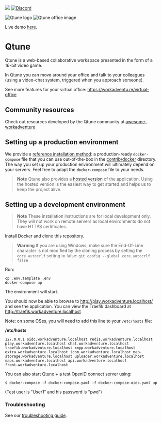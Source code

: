 ![](https://github.com/thecodingmachine/workadventure/workflows/Continuous%20Integration/badge.svg) [![Discord](https://img.shields.io/discord/821338762134290432?label=Discord)](https://discord.gg/G6Xh9ZM9aR)

![Qtune logo](README-LOGO.svg)
![Qtune office image](README-MAP.png)

Live demo [here](https://play.staging.workadventu.re/@/tcm/workadventure/wa-village).

# Qtune

Qtune is a web-based collaborative workspace presented in the form of a
16-bit video game.

In Qtune you can move around your office and talk to your colleagues (using a video-chat system, triggered when you approach someone).

See more features for your virtual office: https://workadventu.re/virtual-office

## Community resources

Check out resources developed by the Qtune community at [awesome-workadventure](https://github.com/workadventure/awesome-workadventure)

## Setting up a production environment

We provide a [reference installation method](https://github.com/thecodingmachine/workadventure/tree/master/contrib/docker): 
a production-ready `docker-compose` file that you can use out-of-the-box in the [contrib/docker](https://github.com/thecodingmachine/workadventure/tree/master/contrib/docker) directory.
The way you set up your production environment will ultimately depend on your servers. Feel free to adapt the `docker-compose` file to your needs.

> **Note**
> Qtune also provides a [hosted version](https://workadventu.re) of the application. Using the hosted version is 
> the easiest way to get started and helps us to keep the project alive.

## Setting up a development environment

> **Note**
> These installation instructions are for local development only. They will not work on
> remote servers as local environments do not have HTTPS certificates.

Install Docker and clone this repository.

> **Warning**
> If you are using Windows, make sure the End-Of-Line character is not modified by the cloning process by setting
> the `core.autocrlf` setting to false: `git config --global core.autocrlf false`

Run:

```
cp .env.template .env
docker-compose up
```

The environment will start.

You should now be able to browse to http://play.workadventure.localhost/ and see the application.
You can view the Traefik dashboard at http://traefik.workadventure.localhost

Note: on some OSes, you will need to add this line to your `/etc/hosts` file:

**/etc/hosts**
```
127.0.0.1 oidc.workadventure.localhost redis.workadventure.localhost play.workadventure.localhost chat.workadventure.localhost traefik.workadventure.localhost xmpp.workadventure.localhost extra.workadventure.localhost icon.workadventure.localhost map-storage.workadventure.localhost uploader.workadventure.localhost maps.workadventure.localhost api.workadventure.localhost front.workadventure.localhost
```

You can also start Qtune + a test OpenID connect server using:

```console
$ docker-compose -f docker-compose.yaml -f docker-compose-oidc.yaml up
```

(Test user is "User1" and his password is "pwd")


### Troubleshooting

See our [troubleshooting guide](docs/dev/troubleshooting.md).
